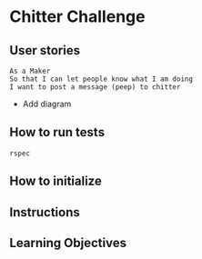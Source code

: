 # Chitter Challenge

## User stories
```
As a Maker
So that I can let people know what I am doing  
I want to post a message (peep) to chitter
```
- Add diagram

## How to run tests
```
rspec
```

## How to initialize

## Instructions

## Learning Objectives
